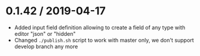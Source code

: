 0.1.42 / 2019-04-17
===================
- Added input field definition allowing to create a field of any type with editor "json" or "hidden"
- Changed `./publish.sh` script to work with master only, we don't support develop branch any more
